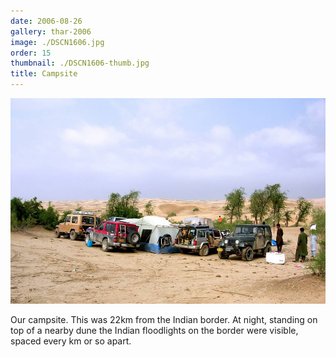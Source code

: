 ```yaml
---
date: 2006-08-26
gallery: thar-2006
image: ./DSCN1606.jpg
order: 15
thumbnail: ./DSCN1606-thumb.jpg
title: Campsite
---
```


![Campsite](./DSCN1606.jpg)

Our campsite. This was 22km from the Indian border. At night, standing on top of a nearby dune the Indian floodlights on the border were visible, spaced every km or so apart.